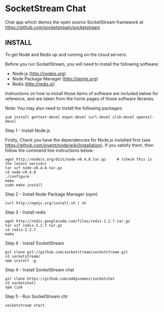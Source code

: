 SocketStream Chat
===

Chat app which demos the open source SocketStream framework at https://github.com/socketstream/socketstream

INSTALL
-------

To get Node and Redis up and running on the cloud servers:

Before you run SocketStream, you will need to install the following software:

  - Node.js (http://nodejs.org)
  - Node Package Manager (http://npmjs.org)
  - Redis (http://redis.io)

Instructions on how to install those items of software are included below for reference, and are taken from the home pages of those software libraries.

Note: You may also need to install the following packages:

    yum install gettext-devel expat-devel curl-devel zlib-devel openssl-devel
  
Step 1 - Install Node.js

Firstly, Check you have the dependencies for Node.js installed first (see https://github.com/joyent/node/wiki/Installation). If you satisfy them, then follow the command line instructions below:

    wget http://nodejs.org/dist/node-v0.4.8.tar.gz     # (check this is the latest version)
    tar xzf node-v0.4.8.tar.gz
    cd node-v0.4.8
    ./configure
    make
    sudo make install
    
Step 2 - Install Node Package Manager (npm)

    curl http://npmjs.org/install.sh | sh

Step 3 - Install redis

    wget http://redis.googlecode.com/files/redis-2.2.7.tar.gz
    tar xzf redis-2.2.7.tar.gz
    cd redis-2.2.7
    make
    
Step 4 - Install SocketStream

    git clone git://github.com/socketstream/socketstream.git
    cd socketstream/
    npm install -g
    
Step 4 - Install SocketStream chat

    git clone https://github.com/addyosmani/socketchat
    cd socketchat/
    npm link

Step 5 - Run SocketStream cht

    socketstream start